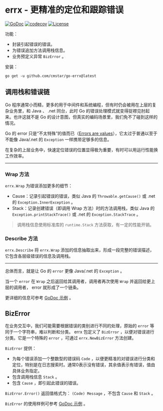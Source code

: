 # errx - 更精准的定位和跟踪错误

[![GoDoc](https://pkg.go.dev/badge/github.com/cmstar/go-errx)](https://pkg.go.dev/github.com/cmstar/go-errx)
[![codecov](https://codecov.io/gh/cmstar/go-errx/branch/master/graph/badge.svg)](https://codecov.io/gh/cmstar/go-errx)
[![License](https://img.shields.io/badge/license-MIT-brightgreen.svg?style=flat)](https://opensource.org/licenses/MIT)

功能：
- 封装引起错误的错误。
- 为错误追加方法调用栈信息。
- 业务预定义异常 `BizError` 。

安装：
```
go get -u github.com/cmstar/go-errx@latest
```

## 调用栈和错误链

Go 程序通常小而精，更多的用于中间件和系统编程，但有时仍会被用在上层的复杂业务里，和 Java 、 .net 同台，此时 Go 的错误处理模式就变得捉襟见肘起来。也许这就不是 Go 的设计意图，但真实的编码场景里，我们免不了碰到这样的情况。

Go 的 error 只是“不太特殊”的值而已（[Errors are values](https://go.dev/blog/errors-are-values)），它太过于普通以至于不能像 Java/.net 的 `Exception` 一样携带足够多的信息。

在复杂的上层业务中，快速定位错误的位置显得极为重要，有时可以用运行性能换工作效率。

---

### Wrap 方法

`errx.Wrap` 为错误添加更多的细节：
- Cause：记录引起错误的错误，类似 Java 的 `Throwable.getCause()` 或 .net 的 `Exception.InnerException` 。
- Stack：记录创建错误（即调用 Wrap 方法）时的方法调用栈，类似 Java 的 `Exception.printStackTrace()` 或 .net 的 `Exception.StackTrace` 。

> 调用栈信息使用标准库的 `runtime.Stack` 方法获取，有一定的性能开销。

### Describe 方法

`errx.Describe` 将 `errx.Wrap` 添加的信息抽取出来，形成一段完整的错误描述，它包含各层级错误的信息及调用栈。

---

总体而言，就是让 Go 的 `error` 更像 Java/.net 的 `Exception` 。

当一个 `error` 在 `Wrap` 之后返回给其调用者，调用者再次使用 `Wrap` 并返回给更上层的调用者， error 就形成了一个链条。

更详细的信息可参考 [GoDoc 示例](https://pkg.go.dev/github.com/cmstar/go-errx#example-package-ErrorChain) 。

## BizError

在业务交互中，我们可能需要根据错误的类别进行不同的处理，原始的 `error` 等同于一个字符串，难以判断和分类。 errx 包定义了 `BizError` ，以便对错误进行分类。它是一个特殊的 `error` ，可通过 `errx.NewBizError` 方法创建。

`BizError` 提供：
- 为每个错误添加一个整数型的错误码 `Code` ，以便更精准的对错误进行分类和定位，特别是在日志搜索时。通常0表示没有错误，其余值表示有错误，值由具体业务指定。
- 包含调用栈信息 `Stack` 。
- 包含 `Cause` ，即引起此错误的错误。

`BizError.Error()` 返回值格式为： `(Code) Message` ，不包含 `Cause` 和 `Stack` 。

`BizError` 的使用样例可参考 [GoDoc 示例](https://pkg.go.dev/github.com/cmstar/go-errx#example-BizError) 。